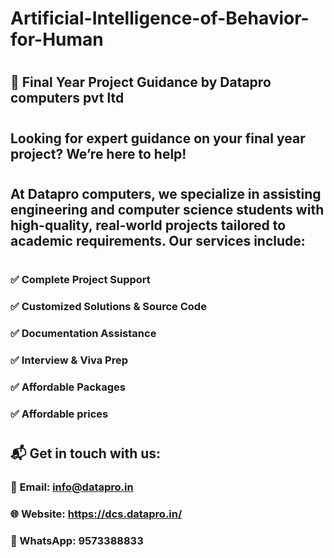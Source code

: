 # Artificial-Intelligence-of-Behavior-for-Human

#

## 💼 Final Year Project Guidance by Datapro computers pvt ltd
#
## Looking for expert guidance on your final year project? We’re here to help!
#
## At Datapro computers, we specialize in assisting engineering and computer science students with high-quality, real-world projects tailored to academic requirements. Our services include:
#
### ✅ Complete Project Support
### ✅ Customized Solutions & Source Code
### ✅ Documentation Assistance
### ✅ Interview & Viva Prep
### ✅ Affordable Packages
### ✅ Affordable prices
#
## 📬 Get in touch with us:
### 📧 Email: info@datapro.in
### 🌐 Website: https://dcs.datapro.in/
### 📱 WhatsApp: 9573388833
